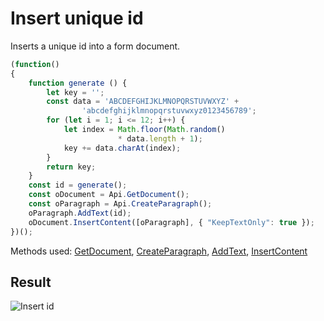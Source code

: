 # Insert unique id

Inserts a unique id into a form document.

<!-- This code snippet is shown in the screenshot. -->

<!-- eslint-skip -->

``` ts
(function()
{
    function generate () {
        let key = '';
        const data = 'ABCDEFGHIJKLMNOPQRSTUVWXYZ' +
                'abcdefghijklmnopqrstuvwxyz0123456789';
        for (let i = 1; i <= 12; i++) {
            let index = Math.floor(Math.random()
                        * data.length + 1);
            key += data.charAt(index);
        }
        return key;
    }
    const id = generate();
    const oDocument = Api.GetDocument();
    const oParagraph = Api.CreateParagraph();
    oParagraph.AddText(id);
    oDocument.InsertContent([oParagraph], { "KeepTextOnly": true });
})();
```

Methods used: [GetDocument](../../../../office-api/usage-api/text-document-api/Api/Methods/GetDocument.md), [CreateParagraph](../../../../office-api/usage-api/text-document-api/Api/Methods/CreateParagraph.md), [AddText](../../../../office-api/usage-api/text-document-api/ApiParagraph/Methods/AddText.md), [InsertContent](../../../../office-api/usage-api/text-document-api/ApiDocument/Methods/InsertContent.md)

## Result

![Insert id](/assets/images/plugins/insert-id.png)
